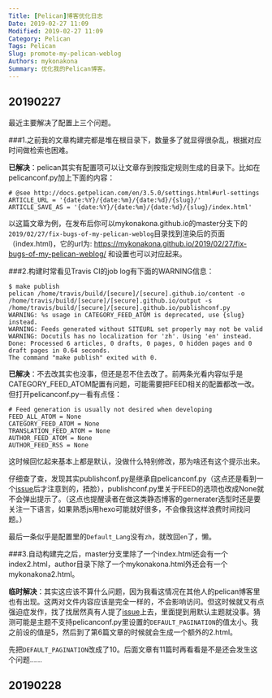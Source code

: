 ```yaml
---
Title: [Pelican]博客优化日志
Date: 2019-02-27 11:09
Modified: 2019-02-27 11:09
Category: Pelican
Tags: Pelican
Slug: promote-my-pelican-weblog
Authors: mykonakona
Summary: 优化我的Pelican博客。
---
```


## 20190227

最近主要解决了配置上三个问题。

###1.之前我的文章构建完都是堆在根目录下，数量多了就显得很杂乱，根据对应时间做检索也困难。

**已解决**：pelican其实有配置项可以让文章存到按指定规则生成的目录下。比如在pelicanconf.py加上下面的内容：

```
# @see http://docs.getpelican.com/en/3.5.0/settings.html#url-settings
ARTICLE_URL = '{date:%Y}/{date:%m}/{date:%d}/{slug}/'
ARTICLE_SAVE_AS = '{date:%Y}/{date:%m}/{date:%d}/{slug}/index.html'
```

以这篇文章为例，在发布后你可以mykonakona.github.io的master分支下的`2019/02/27/fix-bugs-of-my-pelican-weblog`目录找到渲染后的页面（index.html)，它的url为:
https://mykonakona.github.io/2019/02/27/fix-bugs-of-my-pelican-weblog/
和设置也可以对应起来。

###2.构建时常看见Travis CI的job log有下面的WARNING信息：

```
$ make publish
pelican /home/travis/build/[secure]/[secure].github.io/content -o /home/travis/build/[secure]/[secure].github.io/output -s /home/travis/build/[secure]/[secure].github.io/publishconf.py 
WARNING: %s usage in CATEGORY_FEED_ATOM is deprecated, use {slug} instead.
WARNING: Feeds generated without SITEURL set properly may not be valid
WARNING: Docutils has no localization for 'zh'. Using 'en' instead.
Done: Processed 6 articles, 0 drafts, 0 pages, 0 hidden pages and 0 draft pages in 0.64 seconds.
The command "make publish" exited with 0.
```

**已解决**：不去改其实也没事，但还是忍不住去改了。前两条光看内容似乎是CATEGORY_FEED_ATOM配置有问题，可能需要把FEED相关的配置都改一改。但打开pelicanconf.py一看有点怪：

```
# Feed generation is usually not desired when developing
FEED_ALL_ATOM = None
CATEGORY_FEED_ATOM = None
TRANSLATION_FEED_ATOM = None
AUTHOR_FEED_ATOM = None
AUTHOR_FEED_RSS = None
```

这时候回忆起来基本上都是默认，没做什么特别修改，那为啥还有这个提示出来。

仔细查了查，发现其实publishconf.py是继承自pelicanconf.py（这点还是看到一个[issue][1]后才注意到的，捂脸），publishconf.py里关于FEED的选项也改成None就不会弹出提示了。（这点也提醒读者在做这类静态博客的gernerater选型时还是要关注一下语言，如果熟悉js用hexo可能就好很多，不会像我这样浪费时间找问题。）

最后一条似乎是配置里的`Default_Lang`没有`zh`，就改回`en`了，懒。

###3.自动构建完之后，master分支里除了一个index.html还会有一个index2.html，author目录下除了一个mykonakona.html外还会有一个mykonakona2.html。

**临时解决**：其实这应该不算什么问题，因为我看这情况在其他人的pelican博客里也有出现。这两对文件内容应该是完全一样的，不会影响访问。但这时候就又有点强迫症发作，找了找居然真有人提了[issue][2]上去，里面提到用默认主题就没事。猜测可能是主题不支持pelicanconf.py里设置的`DEFAULT_PAGINATION`的值太小。我之前设的值是5，然后到了第6篇文章的时候就会生成一个额外的2.html。

先把`DEFAULT_PAGINATION`改成了10。后面文章有11篇时再看看是不是还会发生这个问题……

## 20190228

[1]: https://github.com/getpelican/pelican/issues/1419
[2]: https://github.com/getpelican/pelican/issues/1221
